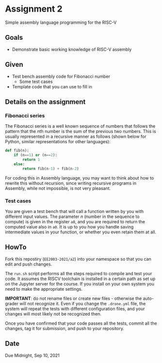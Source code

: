 # Assignment 2

Simple assembly language programming for the RISC-V

## Goals

- Demonstrate basic working knowledge of RISC-V assembly

## Given

- Test bench assembly code for Fibonacci number
    - Some test cases 
- Template code that you can use to fill in

## Details on the assignment

### Fibonacci series

The Fibonacci series is a well known sequence of numbers that follows the pattern that the *n*th number is the sum of the previous two numbers.  This is usually represented in a recursive manner as follows (shown below for Python, similar representations for other languages):

```python
def fib(n):
    if (n==1) or (n==2):
        return 1
    else:
        return fib(n-1) + fib(n-2)
```

For coding this in Assembly language, you may want to think about how to rewrite this without recursion, since writing recursive programs in Assembly, while not impossible, is not very pleasant.

### Test cases

You are given a test bench that will call a function written by you with different input values.  The parameter *n* (number in the sequence to compute) is given in the register `a0`, and you are required to return the computed value also in `a0`.  It is up to you how you handle saving intermediate values in your function, or whether you even retain them at all.


## HowTo

Fork this repostiry (`EE2003-2021/a2`) into your namespace so that you can edit and push changes.

The `run.sh` script performs all the steps required to compile and test your code.  It assumes the RISCV toolchain is installed in a certain path as set up on the Jupyter server for the course.  If you install on your own system you need to make the appropriate settings.

**IMPORTANT**: do not rename files or create new files - otherwise the auto-grader will not recognize it.  Even if you change the `.drone.yml` file, the system will repeat the tests with different configuration files, and your changes will most likely not be recognized then.

Once you have confirmed that your code passes all the tests, commit all the changes, tag it for submission, and push to your repository.

## Date

Due Midnight, Sep 10, 2021
